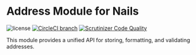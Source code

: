 # Address Module for Nails

![license](https://img.shields.io/badge/license-MIT-green.svg)
[![CircleCI branch](https://img.shields.io/circleci/project/github/nails/module-address.svg)](https://circleci.com/gh/nails/module-address)
[![Scrutinizer Code Quality](https://scrutinizer-ci.com/g/nails/module-address/badges/quality-score.png)](https://scrutinizer-ci.com/g/nails/module-address)

This module provides a unified API for storing, formatting, and validating addresses.
